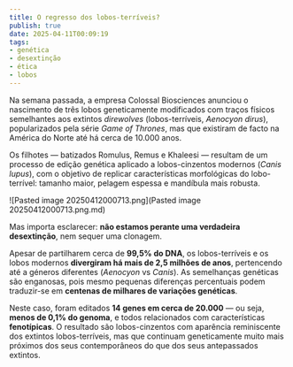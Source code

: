 ```yaml
---
title: O regresso dos lobos-terríveis?
publish: true
date: 2025-04-11T00:09:19
tags:
- genética
- desextinção
- ética
- lobos
---
```



Na semana passada, a empresa Colossal Biosciences anunciou o nascimento de três lobos geneticamente modificados com traços físicos semelhantes aos extintos *direwolves* (lobos-terríveis, *Aenocyon dirus*), popularizados pela série *Game of Thrones*, mas que existiram de facto na América do Norte até há cerca de 10.000 anos.

Os filhotes — batizados Romulus, Remus e Khaleesi — resultam de um processo de edição genética aplicado a lobos-cinzentos modernos (*Canis lupus*), com o objetivo de replicar características morfológicas do lobo-terrível: tamanho maior, pelagem espessa e mandíbula mais robusta.

![Pasted image 20250412000713.png](Pasted image 20250412000713.png.md)

Mas importa esclarecer: **não estamos perante uma verdadeira desextinção**, nem sequer uma clonagem.

Apesar de partilharem cerca de **99,5% do DNA**, os lobos-terríveis e os lobos modernos **divergiram há mais de 2,5 milhões de anos**, pertencendo até a géneros diferentes (*Aenocyon* vs *Canis*). As semelhanças genéticas são enganosas, pois mesmo pequenas diferenças percentuais podem traduzir-se em **centenas de milhares de variações genéticas**.

Neste caso, foram editados **14 genes em cerca de 20.000** — ou seja, **menos de 0,1% do genoma**, e todos relacionados com características **fenotípicas**. O resultado são lobos-cinzentos com aparência reminiscente dos extintos lobos-terríveis, mas que continuam geneticamente muito mais próximos dos seus contemporâneos do que dos seus antepassados extintos.

